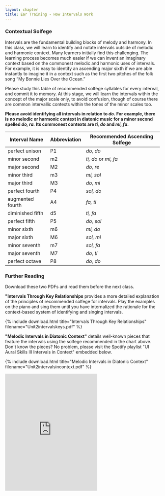 ```yaml
---
layout: chapter
title: Ear Training - How Intervals Work
---
```

### Contextual Solfege

Intervals are the fundamental building blocks of melody and harmony. In this class, we will learn to identify and notate intervals outside of melodic and harmonic context. Many learners initially find this challenging. The learning process becomes much easier if we can invent an imaginary context based on the commonest melodic and harmonic uses of intervals. For example, it is easy to identify an ascending major sixth if we are able instantly to imagine it in a context such as the first two pitches of the folk song “My Bonnie Lies Over the Ocean.”

Please study this table of recommended solfege syllables for every interval, and commit it to memory. At this stage, we will learn the intervals within the concept of the major scale only, to avoid confusion, though of course there are common intervallic contexts within the tones of the minor scales too.

**Please avoid identifying all intervals in relation to *do.* For example, there is no melodic or harmonic context in diatonic music for a minor second spelled *do, ra.* Its commonest contexts are *ti, do* and *mi, fa*.**

|**Interval Name**   |**Abbreviation**|**Recommended Ascending Solfege**|
|--------------------|----------------|---------------------------------|
|perfect unison      | P1             |*do, do*                         |
|minor second        | m2             |*ti, do* or *mi, fa*             |
|major second        | M2             |*do, re*                         |
|minor third         | m3             |*mi, sol*                        |
|major third         | M3             |*do, mi*                         |
|perfect fourth      | P4             |*sol, do*                        |
|augmented fourth    | A4             |*fa, ti*                         |
|diminished fifth    | d5             |*ti, fa*                         |
|perfect fifth       | P5             |*do, sol*                        |
|minor sixth         | m6             |*mi, do*                         |
|major sixth         | M6             |*sol, mi*                        |
|minor seventh       | m7             |*sol, fa*                        |
|major seventh       | M7             |*do, ti*                         |
|perfect octave      | P8             |*do, do*                         |

### Further Reading

Download these two PDFs and read them before the next class.

**"Intervals Through Key Relationships** provides a more detailed explanation of the principles of recommended solfege for intervals. Play the examples on the piano and sing them until you have internalized the rationale for the context-based system of identifying and singing intervals.

{% include download.html title="Intervals Through Key Relationships" filename="Unit2intervalskeys.pdf" %}

**"Melodic Intervals in Diatonic Context"** details well-known pieces that feature the intervals using the solfege recommended in the chart above. Don't know the pieces? No problem, please visit the Spotify playlist "UI Aural Skills III Intervals in Context" embedded below.

{% include download.html title="Melodic Intervals in Diatonic Context" filename="Unit2intervalsincontext.pdf" %}

<iframe src="https://open.spotify.com/embed/playlist/4ivoFH5A9lbUjEN1NQtUmh" width="300" height="380" frameborder="0" allowtransparency="true" allow="encrypted-media"></iframe> 